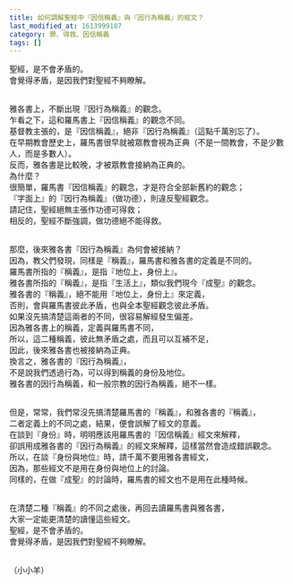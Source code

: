 ```yaml
---
title: 如何調解聖經中『因信稱義』與『因行為稱義』的經文？
last_modified_at: 1613999187
category: 罪、得救、因信稱義
tags: []
---
```


<p>聖經，是不會矛盾的。<br/>
會覺得矛盾，是因我們對聖經不夠瞭解。</p>
<p><br/>
雅各書上，不斷出現『因行為稱義』的觀念。<br/>
乍看之下，這和羅馬書上『因信稱義』的觀念不同。<br/>
基督教主張的，是『因信稱義』，絕非『因行為稱義』（這點千萬別忘了）。<br/>
在早期教會歷史上，羅馬書很早就被眾教會視為正典（不是一間教會，不是少數人，而是多數人）。<br/>
反而，雅各書是比較晚，才被眾教會接納為正典的。<br/>
為什麼？<br/>
很簡單，羅馬書『因信稱義』的觀念，才是符合全部新舊約的觀念；<br/>
『字面上』的『因行為稱義』（做功德），則違反聖經觀念。<br/>
請記住，聖經絕無主張作功德可得救；<br/>
相反的，聖經不斷強調，做功德絕不能得救。</p>
<p><br/>
那麼，後來雅各書『因行為稱義』為何會被接納？<br/>
因為，教父們發現，同樣是『稱義』，羅馬書和雅各書的定義是不同的。<br/>
羅馬書所指的『稱義』，是指『地位上，身份上』。<br/>
雅各書所指的『稱義』，是指『生活上』，類似我們現今『成聖』的觀念。<br/>
雅各書的『稱義』，絕不能用『地位上，身份上』來定義，<br/>
否則，會與羅馬書彼此矛盾，也與全本聖經觀念彼此矛盾。<br/>
如果沒先搞清楚這兩者的不同，很容易解經發生偏差。<br/>
因為雅各書上的稱義，定義與羅馬書不同，<br/>
所以，這二種稱義，彼此無矛盾之處，而且可以互補不足，<br/>
因此，後來雅各書也被接納為正典。<br/>
換言之，雅各書的『因行為稱義』，<br/>
不是說我們透過行為，可以得到稱義的身份及地位。<br/>
雅各書的因行為稱義，和一般宗教的因行為稱義，絕不一樣。</p>
<p><br/>
但是，常常，我們常沒先搞清楚羅馬書的『稱義』，和雅各書的『稱義』，<br/>
二者定義上的不同之處，結果，便會誤解了經文的意義。<br/>
在談到『身份』時，明明應該用羅馬書的『因信稱義』經文來解釋，<br/>
卻誤用成雅各書的『因行為稱義』的經文來解釋，這樣當然會造成錯誤觀念。<br/>
所以，在談『身份與地位』時，請千萬不要用雅各書經文，<br/>
因為，那些經文不是用在身份與地位上的討論。<br/>
同樣的，在做『成聖』的討論時，羅馬書的經文也不是用在此種時候。</p>
<p><br/>
在清楚二種『稱義』的不同之處後，再回去讀羅馬書與雅各書，<br/>
大家一定能更清楚的讀懂這些經文。<br/>
聖經，是不會矛盾的。<br/>
會覺得矛盾，是因我們對聖經不夠瞭解。</p>
<p><br/>
（小小羊）</p>
